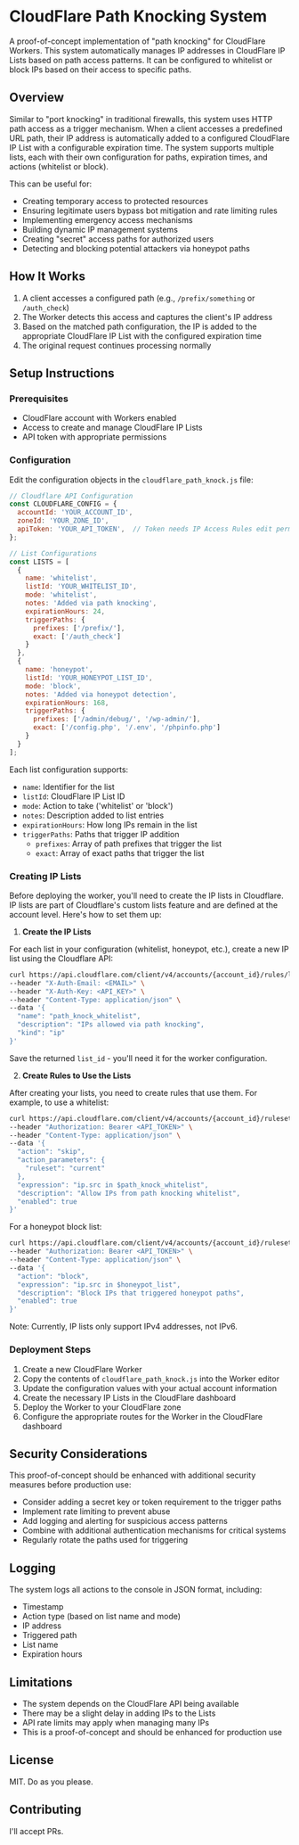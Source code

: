 # CloudFlare Path Knocking System

A proof-of-concept implementation of "path knocking" for CloudFlare Workers. This system automatically manages IP addresses in CloudFlare IP Lists based on path access patterns. It can be configured to whitelist or block IPs based on their access to specific paths.

## Overview

Similar to "port knocking" in traditional firewalls, this system uses HTTP path access as a trigger mechanism. When a client accesses a predefined URL path, their IP address is automatically added to a configured CloudFlare IP List with a configurable expiration time. The system supports multiple lists, each with their own configuration for paths, expiration times, and actions (whitelist or block).

This can be useful for:
- Creating temporary access to protected resources
- Ensuring legitimate users bypass bot mitigation and rate limiting rules
- Implementing emergency access mechanisms
- Building dynamic IP management systems
- Creating "secret" access paths for authorized users
- Detecting and blocking potential attackers via honeypot paths

## How It Works

1. A client accesses a configured path (e.g., `/prefix/something` or `/auth_check`)
2. The Worker detects this access and captures the client's IP address
3. Based on the matched path configuration, the IP is added to the appropriate CloudFlare IP List with the configured expiration time
4. The original request continues processing normally

## Setup Instructions

### Prerequisites

- CloudFlare account with Workers enabled
- Access to create and manage CloudFlare IP Lists
- API token with appropriate permissions

### Configuration

Edit the configuration objects in the `cloudflare_path_knock.js` file:

```javascript
// Cloudflare API Configuration
const CLOUDFLARE_CONFIG = {
  accountId: 'YOUR_ACCOUNT_ID',
  zoneId: 'YOUR_ZONE_ID',
  apiToken: 'YOUR_API_TOKEN',  // Token needs IP Access Rules edit permission
};

// List Configurations
const LISTS = [
  {
    name: 'whitelist',
    listId: 'YOUR_WHITELIST_ID',
    mode: 'whitelist',
    notes: 'Added via path knocking',
    expirationHours: 24,
    triggerPaths: {
      prefixes: ['/prefix/'],
      exact: ['/auth_check']
    }
  },
  {
    name: 'honeypot',
    listId: 'YOUR_HONEYPOT_LIST_ID',
    mode: 'block',
    notes: 'Added via honeypot detection',
    expirationHours: 168,
    triggerPaths: {
      prefixes: ['/admin/debug/', '/wp-admin/'],
      exact: ['/config.php', '/.env', '/phpinfo.php']
    }
  }
];
```

Each list configuration supports:
- `name`: Identifier for the list
- `listId`: CloudFlare IP List ID
- `mode`: Action to take ('whitelist' or 'block')
- `notes`: Description added to list entries
- `expirationHours`: How long IPs remain in the list
- `triggerPaths`: Paths that trigger IP addition
  - `prefixes`: Array of path prefixes that trigger the list
  - `exact`: Array of exact paths that trigger the list

### Creating IP Lists

Before deploying the worker, you'll need to create the IP lists in Cloudflare. IP lists are part of Cloudflare's custom lists feature and are defined at the account level. Here's how to set them up:

1. **Create the IP Lists**

For each list in your configuration (whitelist, honeypot, etc.), create a new IP list using the Cloudflare API:

```bash
curl https://api.cloudflare.com/client/v4/accounts/{account_id}/rules/lists \
--header "X-Auth-Email: <EMAIL>" \
--header "X-Auth-Key: <API_KEY>" \
--header "Content-Type: application/json" \
--data '{
  "name": "path_knock_whitelist",
  "description": "IPs allowed via path knocking",
  "kind": "ip"
}'
```

Save the returned `list_id` - you'll need it for the worker configuration.

2. **Create Rules to Use the Lists**

After creating your lists, you need to create rules that use them. For example, to use a whitelist:

```bash
curl https://api.cloudflare.com/client/v4/accounts/{account_id}/rulesets/{ruleset_id}/rules \
--header "Authorization: Bearer <API_TOKEN>" \
--header "Content-Type: application/json" \
--data '{
  "action": "skip",
  "action_parameters": {
    "ruleset": "current"
  },
  "expression": "ip.src in $path_knock_whitelist",
  "description": "Allow IPs from path knocking whitelist",
  "enabled": true
}'
```

For a honeypot block list:

```bash
curl https://api.cloudflare.com/client/v4/accounts/{account_id}/rulesets/{ruleset_id}/rules \
--header "Authorization: Bearer <API_TOKEN>" \
--header "Content-Type: application/json" \
--data '{
  "action": "block",
  "expression": "ip.src in $honeypot_list",
  "description": "Block IPs that triggered honeypot paths",
  "enabled": true
}'
```

Note: Currently, IP lists only support IPv4 addresses, not IPv6.

### Deployment Steps

1. Create a new CloudFlare Worker
2. Copy the contents of `cloudflare_path_knock.js` into the Worker editor
3. Update the configuration values with your actual account information
4. Create the necessary IP Lists in the CloudFlare dashboard
5. Deploy the Worker to your CloudFlare zone
6. Configure the appropriate routes for the Worker in the CloudFlare dashboard

## Security Considerations

This proof-of-concept should be enhanced with additional security measures before production use:

- Consider adding a secret key or token requirement to the trigger paths
- Implement rate limiting to prevent abuse
- Add logging and alerting for suspicious access patterns
- Combine with additional authentication mechanisms for critical systems
- Regularly rotate the paths used for triggering

## Logging

The system logs all actions to the console in JSON format, including:
- Timestamp
- Action type (based on list name and mode)
- IP address
- Triggered path
- List name
- Expiration hours

## Limitations

- The system depends on the CloudFlare API being available
- There may be a slight delay in adding IPs to the Lists
- API rate limits may apply when managing many IPs
- This is a proof-of-concept and should be enhanced for production use

## License

MIT. Do as you please.

## Contributing

I'll accept PRs.

